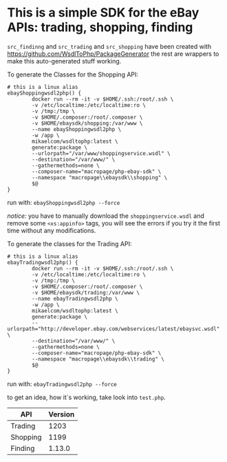# This is a simple SDK for the eBay APIs: trading, shopping, finding 

`src_findinng` and `src_trading` and `src_shopping` have been created with https://github.com/WsdlToPhp/PackageGenerator
the rest are wrappers to make this auto-generated stuff working.

To generate the Classes for the Shopping API:

```
# this is a linux alias
ebayShoppingwsdl2php() {
        docker run --rm -it -v $HOME/.ssh:/root/.ssh \
        -v /etc/localtime:/etc/localtime:ro \
        -v /tmp:/tmp \
        -v $HOME/.composer:/root/.composer \
        -v $HOME/ebaysdk/shopping:/var/www \
        --name ebayShoppingwsdl2php \
        -w /app \
        mikaelcom/wsdltophp:latest \
        generate:package \
        --urlorpath="/var/www/shoppingservice.wsdl" \
        --destination="/var/www/" \
        --gathermethods=none \
        --composer-name="macropage/php-ebay-sdk" \
        --namespace "macropage\\ebaysdk\\shopping" \
        $@
}
```
run with: `ebayShoppingwsdl2php --force`

*notice:* you have to manually download the `shoppingservice.wsdl` and remove some `<xs:appinfo>` tags, you will see the errors if you try it the first time without any modifications.

To generate the classes for the Trading API:

```
# this is a linux alias
ebayTradingwsdl2php() {
        docker run --rm -it -v $HOME/.ssh:/root/.ssh \
        -v /etc/localtime:/etc/localtime:ro \
        -v /tmp:/tmp \
        -v $HOME/.composer:/root/.composer \
        -v $HOME/ebaysdk/trading:/var/www \
        --name ebayTradingwsdl2php \
        -w /app \
        mikaelcom/wsdltophp:latest \
        generate:package \
        --urlorpath="http://developer.ebay.com/webservices/latest/ebaysvc.wsdl" \
        --destination="/var/www/" \
        --gathermethods=none \
        --composer-name="macropage/php-ebay-sdk" \
        --namespace "macropage\\ebaysdk\\trading" \
        $@
}
```
run with: `ebayTradingwsdl2php --force`

to get an idea, how it´s working, take look into `test.php`.


|API|Version|
|----|----|
|Trading|1203|
|Shopping|1199|
|Finding|1.13.0|


